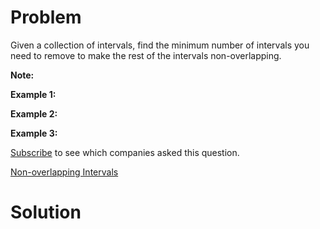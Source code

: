 
# Problem

Given a collection of intervals, find the minimum number of intervals you need
to remove to make the rest of the intervals non-overlapping.

**Note:**  

**Example 1:**  

**Example 2:**  

**Example 3:**  

[Subscribe](/subscribe/) to see which companies asked this question.



[Non-overlapping Intervals](https://leetcode.com/problems/non-overlapping-intervals)

# Solution



